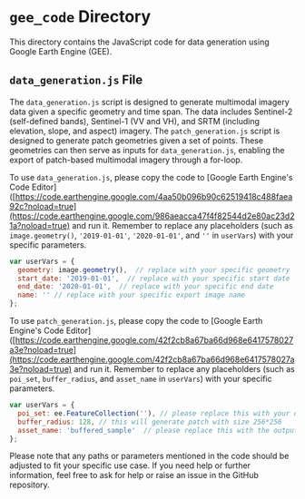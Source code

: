 # `gee_code` Directory

This directory contains the JavaScript code for data generation using Google Earth Engine (GEE).

## `data_generation.js` File

The `data_generation.js` script is designed to generate multimodal imagery data given a specific geometry and time span. The data includes Sentinel-2 (self-defined bands), Sentinel-1 (VV and VH), and SRTM (including elevation, slope, and aspect) imagery.
The `patch_generation.js` script is designed to generate patch geometries given a set of points. These geometries can then serve as inputs for `data_generation.js`, enabling the export of patch-based multimodal imagery through a for-loop.

To use `data_generation.js`, please copy the code to [Google Earth Engine's Code Editor]([https://code.earthengine.google.com/4aa50b096b90c62519418c488faea92c?noload=true](https://code.earthengine.google.com/986aeacca47f4f82544d2e80ac23d21a?noload=true) and run it. Remember to replace any placeholders (such as `image.geometry()`, `'2019-01-01'`, `'2020-01-01'`, and `''` in `userVars`) with your specific parameters. 

```javascript
var userVars = {
  geometry: image.geometry(),  // replace with your specific geometry
  start_date: '2019-01-01',  // replace with your specific start date
  end_date: '2020-01-01',  // replace with your specific end date
  name: '' // replace with your specific export image name
};
```

To use `patch_generation.js`, please copy the code to [Google Earth Engine's Code Editor]([https://code.earthengine.google.com/42f2cb8a67ba66d968e6417578027a3e?noload=true](https://code.earthengine.google.com/42f2cb8a67ba66d968e6417578027a3e?noload=true) and run it. Remember to replace any placeholders (such as `poi_set`, `buffer_radius`, and `asset_name` in `userVars`) with your specific parameters. 

```javascript
var userVars = {
  poi_set: ee.FeatureCollection(''), // please replace this with your own set of points.
  buffer_radius: 128, // this will generate patch with size 256*256
  asset_name: 'buffered_sample'  // please replace this with the output file name.
};
```

Please note that any paths or parameters mentioned in the code should be adjusted to fit your specific use case. If you need help or further information, feel free to ask for help or raise an issue in the GitHub repository.
